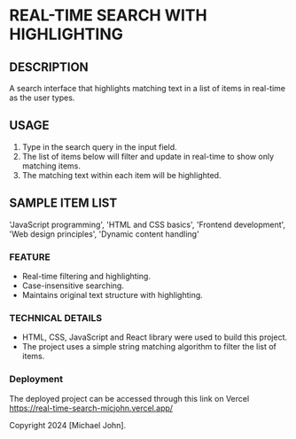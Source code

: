 # REAL-TIME SEARCH WITH HIGHLIGHTING

## DESCRIPTION 
A search interface that highlights matching text in a list of items in real-time as the user types.

## USAGE
1. Type in the search query in the input field.
2. The list of items below will filter and update in real-time to show only matching items.
3. The matching text within each item will be highlighted.

## SAMPLE ITEM LIST
  'JavaScript programming',
  'HTML and CSS basics',
  'Frontend development',
  'Web design principles',
  'Dynamic content handling'

### FEATURE
- Real-time filtering and highlighting.
- Case-insensitive searching.
- Maintains original text structure with highlighting.

### TECHNICAL DETAILS
- HTML, CSS, JavaScript and React library were used to build this project.
- The project uses a simple string matching algorithm to filter the list of items.

### Deployment
The deployed project can be accessed through this link on Vercel
https://real-time-search-micjohn.vercel.app/

Copyright 2024 [Michael John].
